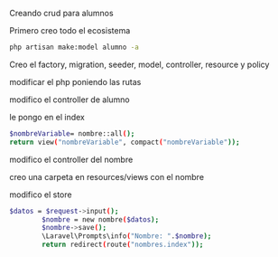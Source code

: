 Creando crud para alumnos

Primero creo todo el ecosistema

```bash
php artisan make:model alumno -a
```
Creo el factory, migration, seeder, model, controller, resource y policy

modificar el php poniendo las rutas

modifico el controller de alumno

le pongo en el index
```bash
$nombreVariable= nombre::all();
return view("nombreVariable", compact("nombreVariable"));
```
modifico el controller del nombre

creo una carpeta en resources/views con el nombre

modifico el store 
```bash
$datos = $request->input();
        $nombre = new nombre($datos);
        $nombre->save();
        \Laravel\Prompts\info("Nombre: ".$nombre);
        return redirect(route("nombres.index"));
```
